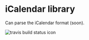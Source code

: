 # iCalendar library
Can parse the iCalendar format (soon).

![travis build status icon](https://api.travis-ci.org/roburio/icalendar.svg)

